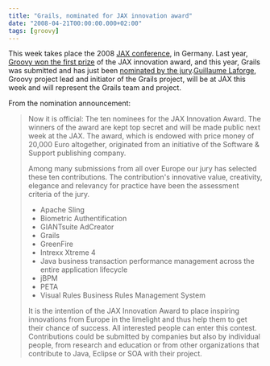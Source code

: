 ```yaml
---
title: "Grails, nominated for JAX innovation award"
date: "2008-04-21T00:00:00.000+02:00"
tags: [groovy]
---
```


This week takes place the 2008 [JAX conference](http://it-republik.de/jaxenter/jax/), in Germany. Last year, [Groovy won the first prize](http://docs.codehaus.org/display/GROOVY/2007/04/26/Groovy+wins+first+prize+at+JAX+2007+innovation+award) of the JAX innovation award, and this year, Grails was submitted and has just been [nominated by the jury](http://www.jaxmag.com/itr/news/psecom,id,41565,nodeid,146.html).[Guillaume Laforge](http://www.g2one.com/company.html#guillaume), Groovy project lead and initiator of the Grails project, will be at JAX this week and will represent the Grails team and project.

From the nomination announcement:  

> Now it is official: The ten nominees for the JAX Innovation Award. The winners of the award are kept top secret and will be made public next week at the JAX. The award, which is endowed with price money of 20,000 Euro altogether, originated from an initiative of the Software & Support publishing company.
> 
> Among many submissions from all over Europe our jury has selected these ten contributions. The contribution's innovative value, creativity, elegance and relevancy for practice have been the assessment criteria of the jury.
> 
> *   Apache Sling
> *   Biometric Authentification
> *   GIANTsuite AdCreator
> *   Grails
> *   GreenFire
> *   Intrexx Xtreme 4
> *   Java business transaction performance management across the entire application lifecycle
> *   jBPM
> *   PETA
> *   Visual Rules Business Rules Management System
> 
> It is the intention of the JAX Innovation Award to place inspiring innovations from Europe in the limelight and thus help them to get their chance of success. All interested people can enter this contest. Contributions could be submitted by companies but also by individual people, from research and education or from other organizations that contribute to Java, Eclipse or SOA with their project.